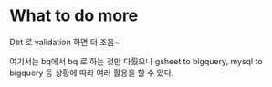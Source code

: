 # What to do more

Dbt 로 validation 하면 더 조음~ 

여기서는 bq에서 bq 로 하는 것만 다뤘으나 gsheet to bigquery, mysql to bigquery 등 상황에 따라 여러 활용을 할 수 있다.